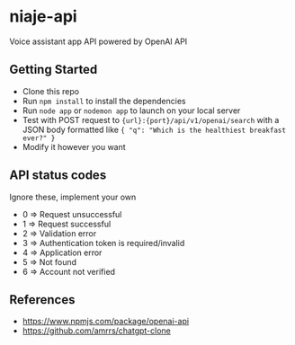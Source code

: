 # niaje-api

Voice assistant app API powered by OpenAI API

## Getting Started

- Clone this repo
- Run `npm install` to install the dependencies
- Run `node app` or `nodemon app` to launch on your local server
- Test with POST request to `{url}:{port}/api/v1/openai/search` with a JSON body formatted like `{ "q": "Which is the healthiest breakfast ever?" }`
- Modify it however you want

## API status codes

Ignore these, implement your own

- 0 => Request unsuccessful
- 1 => Request successful
- 2 => Validation error
- 3 => Authentication token is required/invalid
- 4 => Application error
- 5 => Not found
- 6 => Account not verified

## References

- https://www.npmjs.com/package/openai-api
- https://github.com/amrrs/chatgpt-clone
